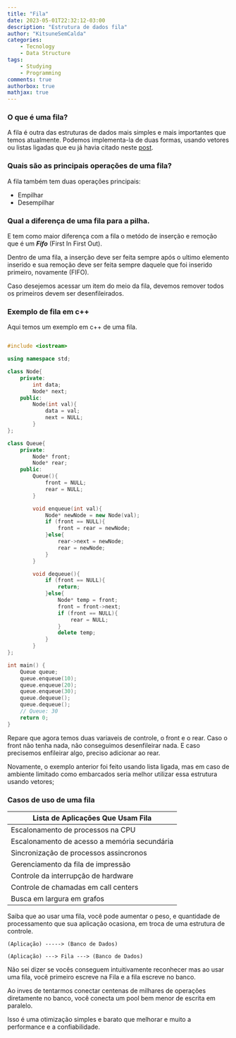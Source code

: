 ```yaml
---
title: "Fila"
date: 2023-05-01T22:32:12-03:00
description: "Estrutura de dados fila"
author: "KitsuneSemCalda"
categories:
    - Tecnology
    - Data Structure
tags:
    - Studying
    - Programming
comments: true
authorbox: true
mathjax: true
---
```


### O que é uma fila?

A fila é outra das estruturas de dados mais simples e mais importantes que temos atualmente.
Podemos implementa-la de duas formas, usando vetores ou listas ligadas que eu já havia citado neste [post](https://foxtechworld.github.io/lista_ligada/).

### Quais são as principais operações de uma fila?

A fila também tem duas operações principais:
- Empilhar
- Desempilhar

### Qual a diferença de uma fila para a pilha.
E tem como maior diferença com a fila o metódo de inserção e remoção que é um ***Fifo*** (First In First Out).

Dentro de uma fila, a inserção deve ser feita sempre após o ultimo elemento inserido e sua remoção deve ser feita sempre daquele que foi inserido primeiro, novamente (FIFO).

Caso desejemos acessar um item do meio da fila, devemos remover todos os primeiros devem ser desenfileirados.

### Exemplo de fila em c++

Aqui temos um exemplo em c++ de uma fila.

```cpp

#include <iostream>

using namespace std;

class Node{
    private:
        int data;
        Node* next;
    public:
        Node(int val){
            data = val;
            next = NULL;
        }
};

class Queue{
    private:
        Node* front;
        Node* rear;
    public:
        Queue(){
            front = NULL;
            rear = NULL;
        }

        void enqueue(int val){
            Node* newNode = new Node(val);
            if (front == NULL){
                front = rear = newNode;
            }else{
                rear->next = newNode;
                rear = newNode;
            }
        }

        void dequeue(){
            if (front == NULL){
                return;
            }else{
                Node* temp = front;
                front = front->next;
                if (front == NULL){
                    rear = NULL;
                }
                delete temp;
            }
        }
};

int main() {
    Queue queue;
    queue.enqueue(10);
    queue.enqueue(20);
    queue.enqueue(30);
    queue.dequeue();
    queue.dequeue();
    // Queue: 30
    return 0;
}
```
Repare que agora temos duas variaveis de controle, o front e o rear. Caso o front não tenha nada, não conseguimos desenfileirar nada.
E caso precisemos enfileirar algo, preciso adicionar ao rear.

Novamente, o exemplo anterior foi feito usando lista ligada, mas em caso de ambiente limitado como embarcados seria melhor utilizar essa estrutura usando vetores;

### Casos de uso de uma fila

| Lista de Aplicações Que Usam Fila                  |
|----------------------------------------------------|
| Escalonamento de processos na CPU                  |
| Escalonamento de acesso a memória secundária       |
| Sincronização de processos assincronos             |
| Gerenciamento da fila de impressão                 |
| Controle da interrupção de hardware                |
| Controle de chamadas em call centers               |
| Busca em largura em grafos                         |

Saiba que ao usar uma fila, você pode aumentar o peso, e quantidade de processamento que sua aplicação ocasiona, em troca de uma estrutura de controle.

```
(Aplicação) -----> (Banco de Dados)

(Aplicação) ---> Fila ---> (Banco de Dados)
```

Não sei dizer se vocês conseguem intuitivamente reconhecer mas ao usar uma fila, você primeiro escreve na Fila e a fila escreve no banco.

Ao inves de tentarmos conectar centenas de milhares de operações diretamente no banco, você conecta um pool bem menor de escrita em paralelo.

Isso é uma otimização simples e barato que melhorar e muito a performance e a confiabilidade.
